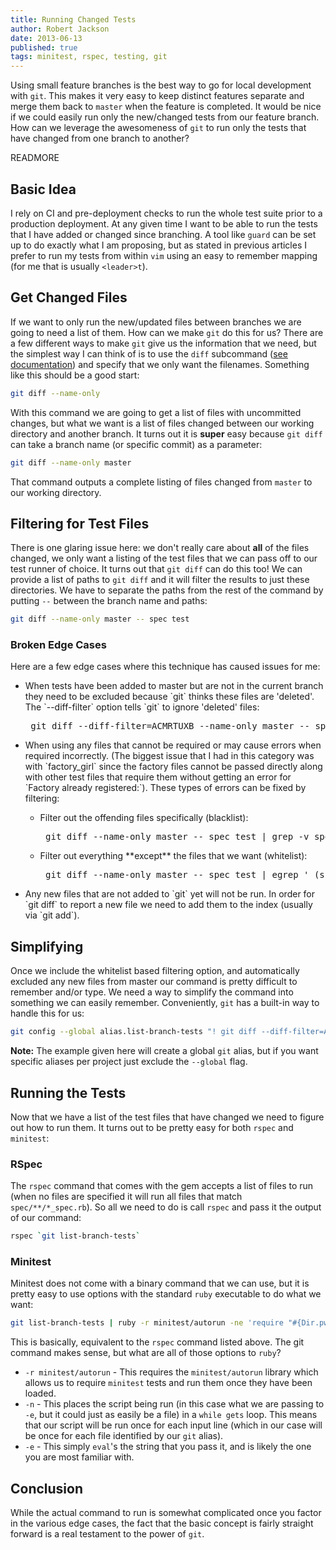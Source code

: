 ```yaml
---
title: Running Changed Tests
author: Robert Jackson
date: 2013-06-13
published: true
tags: minitest, rspec, testing, git
---
```


Using small feature branches is the best way to go for local development with `git`. This makes it very easy to keep distinct features separate and merge them back to `master` when the feature is completed. It would be nice if we could easily run only the new/changed tests from our feature branch. How can we leverage the awesomeness of `git` to run only the tests that have changed from one branch to another?

READMORE

## Basic Idea

I rely on CI and pre-deployment checks to run the whole test suite prior to a production deployment. At any given time I want to be able to run the tests that I have added or changed since branching. A tool like `guard` can be set up to do exactly what I am proposing, but as stated in previous articles I prefer to run my tests from within `vim` using an easy to remember mapping (for me that is usually `<leader>t`). 

## Get Changed Files

If we want to only run the new/updated files between branches we are going to need a list of them. How can we make `git` do this for us? There are a few different ways to make `git` give us the information that we need, but the simplest way I can think of is to use the `diff` subcommand ([see documentation](http://git-scm.com/docs/git-diff)) and specify that we only want the filenames.  Something like this should be a good start:

```sh
git diff --name-only
```

With this command we are going to get a list of files with uncommitted changes, but what we want is a list of files changed between our working directory and another branch. It turns out it is **super** easy because `git diff` can take a branch name (or specific commit) as a parameter:

```sh
git diff --name-only master
```

That command outputs a complete listing of files changed from `master` to our working directory.

## Filtering for Test Files

There is one glaring issue here: we don't really care about **all** of the files changed, we only want a listing of the test files that we can pass off to our test runner of choice. It turns out that `git diff` can do this too! We can provide a list of paths to `git diff` and it will filter the results to just these directories. We have to separate the paths from the rest of the command by putting `--` between the branch name and paths:

```sh
git diff --name-only master -- spec test
```

### Broken Edge Cases

Here are a few edge cases where this technique has caused issues for me:

<ul>
  <li><p>When tests have been added to master but are not in the current branch they need to be excluded because `git` thinks these files are 'deleted'. The `--diff-filter` option tells `git` to ignore 'deleted' files:</p>
    <pre class="highlight shell"> git diff --diff-filter=ACMRTUXB --name-only master -- spec test </pre>
  </li>
  <li><p>When using any files that cannot be required or may cause errors when required incorrectly. (The biggest issue that I had in this category was with `factory_girl` since the factory files cannot be passed directly along with other test files that require them without getting an error for `Factory already registered:`). These types of errors can be fixed by filtering:</p>
<ul>
  <li><p>Filter out the offending files specifically (blacklist):</p>
    <pre class="highlight shell"> git diff --name-only master -- spec test | grep -v spec/factories</pre>
  </li>
  <li><p>Filter out everything **except** the files that we want (whitelist):</p>
    <pre class="highlight shell"> git diff --name-only master -- spec test | egrep '_(spec|test).rb'</pre>
  </li>
</ul></li>
<li><p>Any new files that are not added to `git` yet will not be run. In order for `git diff` to report a new file we need to add them to the index (usually via `git add`).</p></li>
</ul>

## Simplifying

Once we include the whitelist based filtering option, and automatically excluded any new files from master our command is pretty difficult to remember and/or type. We need a way to simplify the command into something we can easily remember. Conveniently, `git` has a built-in way to handle this for us: 

```sh
git config --global alias.list-branch-tests "! git diff --diff-filter=ACMRTUXB --name-only master -- spec test | egrep '_(spec|test).rb' "
```

**Note:** The example given here will create a global `git` alias, but if you want specific aliases per project just exclude the `--global` flag.

## Running the Tests

Now that we have a list of the test files that have changed we need to figure out how to run them. It turns out to be pretty easy for both `rspec` and `minitest`:

### RSpec

The `rspec` command that comes with the gem accepts a list of files to run (when no files are specified it will run all files that match `spec/**/*_spec.rb`). So all we need to do is call `rspec` and pass it the output of our command:

```sh
rspec `git list-branch-tests`
```

### Minitest

Minitest does not come with a binary command that we can use, but it is pretty easy to use options with the standard `ruby` executable to do what we want:

```sh
git list-branch-tests | ruby -r minitest/autorun -ne 'require "#{Dir.pwd}/#{$_.chomp}"'
```

This is basically, equivalent to the `rspec` command listed above. The git command makes sense, but what are all of those options to `ruby`?

* `-r minitest/autorun` - This requires the `minitest/autorun` library which allows us to require `minitest` tests and run them once they have been loaded.
* `-n` - This places the script being run (in this case what we are passing to `-e`, but it could just as easily be a file) in a `while gets` loop. This means that our script will be run once for each input line (which in our case will be once for each file identified by our `git` alias).
* `-e` - This simply `eval`'s the string that you pass it, and is likely the one you are most familiar with.

## Conclusion

While the actual command to run is somewhat complicated once you factor in the various edge cases, the fact that the basic concept is fairly straight forward is a real testament to the power of `git`. 

